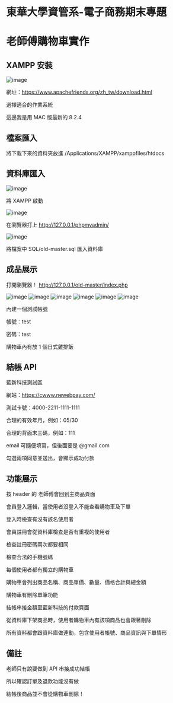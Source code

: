 # 東華大學資管系-電子商務期末專題

# 老師傅購物車實作

## XAMPP 安裝

![image](https://github.com/Sumo0711/old-master/blob/main/directions/1.png)

網址：https://www.apachefriends.org/zh_tw/download.html

選擇適合的作業系統

這邊我是用 MAC 版最新的 8.2.4

## 檔案匯入

將下載下來的資料夾放進 /Applications/XAMPP/xamppfiles/htdocs

## 資料庫匯入

![image](https://github.com/Sumo0711/old-master/blob/main/directions/2.png)

將 XAMPP 啟動

![image](https://github.com/Sumo0711/old-master/blob/main/directions/3.png)

在瀏覽器打上 http://127.0.0.1/phpmyadmin/

![image](https://github.com/Sumo0711/old-master/blob/main/directions/4.png)

將檔案中 SQL/old-master.sql 匯入資料庫

## 成品展示

打開瀏覽器！ http://127.0.0.1/old-master/index.php

![image](https://github.com/Sumo0711/old-master/blob/main/directions/5.png)
![image](https://github.com/Sumo0711/old-master/blob/main/directions/6.png)
![image](https://github.com/Sumo0711/old-master/blob/main/directions/7.png)
![image](https://github.com/Sumo0711/old-master/blob/main/directions/8.png)
![image](https://github.com/Sumo0711/old-master/blob/main/directions/9.png)
![image](https://github.com/Sumo0711/old-master/blob/main/directions/10.png)

內建一個測試帳號

帳號：test

密碼：test

購物車內有放 1 個日式雞排飯

## 結帳 API

藍新科技測試區

網站：https://cwww.newebpay.com/

測試卡號：4000-2211-1111-1111

合理的有效年月，例如：05/30

合理的背面末三碼，例如：111

email 可隨便填寫，但後面要是 @gmail.com

勾選兩項同意並送出，會顯示成功付款

## 功能展示

按 header 的 老師傅會回到主商品頁面

會員登入邏輯，當使用者沒登入不能查看購物車及下單

登入時檢查有沒有該名使用者

會員註冊會從資料庫檢查是否有重複的使用者

檢查註冊密碼兩次都要相同

檢查合法的手機號碼

每個使用者都有獨立的購物車

購物車會列出商品名稱、商品單價、數量、價格合計與總金額

購物車有刪除單筆功能

結帳串接金額至藍新科技的付款頁面

從資料庫下架商品時，使用者購物車內有該項商品也會跟著刪除

所有資料都會跟資料庫做連動，包含使用者帳號、商品資訊與下單情形

## 備註

老師只有說要做到 API 串接成功結帳

所以確認訂單及退款功能沒有做

結帳後商品並不會從購物車刪除！
